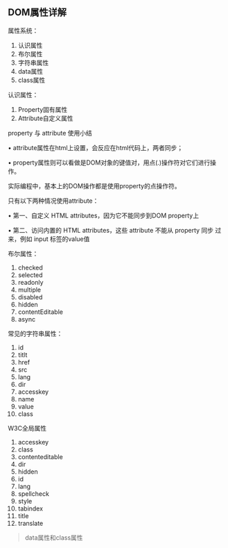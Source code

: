 ## DOM属性详解

属性系统：

1. 认识属性
2. 布尔属性
3. 字符串属性
4. data属性
5. class属性

认识属性：

1. Property固有属性
2. Attribute自定义属性

property 与 attribute 使用小结

• attribute属性在html上设置，会反应在html代码上，两者同步；

• property属性则可以看做是DOM对象的键值对，用点(.)操作符对它们进行操作。

实际编程中，基本上的DOM操作都是使用property的点操作符。

只有以下两种情况使用attribute： 

• 第一、自定义 HTML attributes，因为它不能同步到DOM property上 

• 第二、访问内置的 HTML attributes，这些 attribute 不能从 property 同步
过来，例如 input 标签的value值

布尔属性：

1. checked
2. selected
3. readonly
4. multiple
5. disabled
6. hidden
7. contentEditable
8. async

常见的字符串属性：

1. id
2. titlt
3. href
4. src
5. lang
6. dir
7. accesskey
8. name
9. value
10. class

W3C全局属性

1. accesskey
2. class
3. contenteditable
4. dir
5. hidden
6. id
7. lang
8. spellcheck
9. style
10. tabindex
11. title
12. translate

> data属性和class属性